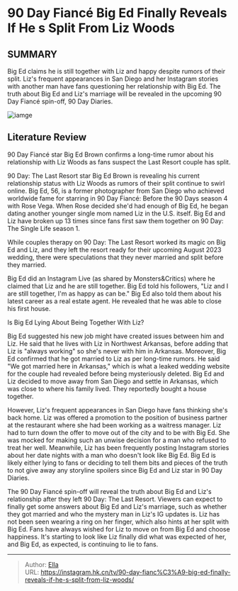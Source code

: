 # 90 Day Fiancé Big Ed Finally Reveals If He s Split From Liz Woods


## SUMMARY 



  Big Ed claims he is still together with Liz and happy despite rumors of their split.   Liz&#39;s frequent appearances in San Diego and her Instagram stories with another man have fans questioning her relationship with Big Ed.   The truth about Big Ed and Liz&#39;s marriage will be revealed in the upcoming 90 Day Fiancé spin-off, 90 Day Diaries.  

![iamge](https://static1.srcdn.com/wordpress/wp-content/uploads/2023/12/90-day-fianc-_-big-ed-finally-reveals-if-he-s-split-from-liz-woods.jpg)

## Literature Review
90 Day Fiancé star Big Ed Brown confirms a long-time rumor about his relationship with Liz Woods as fans suspect the Last Resort couple has split.




90 Day: The Last Resort star Big Ed Brown is revealing his current relationship status with Liz Woods as rumors of their split continue to swirl online. Big Ed, 56, is a former photographer from San Diego who achieved worldwide fame for starring in 90 Day Fiancé: Before the 90 Days season 4 with Rose Vega. When Rose decided she&#39;d had enough of Big Ed, he began dating another younger single mom named Liz in the U.S. itself. Big Ed and Liz have broken up 13 times since fans first saw them together on 90 Day: The Single Life season 1.




While couples therapy on 90 Day: The Last Resort worked its magic on Big Ed and Liz, and they left the resort ready for their upcoming August 2023 wedding, there were speculations that they never married and split before they married.


 

Big Ed did an Instagram Live (as shared by Monsters&amp;Critics) where he claimed that Liz and he are still together. Big Ed told his followers, &#34;Liz and I are still together, I&#39;m as happy as can be.&#34; Big Ed also told them about his latest career as a real estate agent. He revealed that he was able to close his first house.


 Is Big Ed Lying About Being Together With Liz? 
          




Big Ed suggested his new job might have created issues between him and Liz. He said that he lives with Liz in Northwest Arkansas, before adding that Liz is &#34;always working&#34; so she&#39;s never with him in Arkansas. Moreover, Big Ed confirmed that he got married to Liz as per long-time rumors. He said &#34;We got married here in Arkansas,&#34; which is what a leaked wedding website for the couple had revealed before being mysteriously deleted. Big Ed and Liz decided to move away from San Diego and settle in Arkansas, which was close to where his family lived. They reportedly bought a house together.

However, Liz&#39;s frequent appearances in San Diego have fans thinking she&#39;s back home. Liz was offered a promotion to the position of business partner at the restaurant where she had been working as a waitress manager. Liz had to turn down the offer to move out of the city and to be with Big Ed. She was mocked for making such an unwise decision for a man who refused to treat her well. Meanwhile, Liz has been frequently posting Instagram stories about her date nights with a man who doesn&#39;t look like Big Ed. Big Ed is likely either lying to fans or deciding to tell them bits and pieces of the truth to not give away any storyline spoilers since Big Ed and Liz star in 90 Day Diaries.




The 90 Day Fiancé spin-off will reveal the truth about Big Ed and Liz&#39;s relationship after they left 90 Day: The Last Resort. Viewers can expect to finally get some answers about Big Ed and Liz&#39;s marriage, such as whether they got married and who the mystery man in Liz&#39;s IG updates is. Liz has not been seen wearing a ring on her finger, which also hints at her split with Big Ed. Fans have always wished for Liz to move on from Big Ed and choose happiness. It&#39;s starting to look like Liz finally did what was expected of her, and Big Ed, as expected, is continuing to lie to fans.



---

> Author: [Ella](https://instagram.hk.cn/)  
> URL: https://instagram.hk.cn/tv/90-day-fianc%C3%A9-big-ed-finally-reveals-if-he-s-split-from-liz-woods/  

